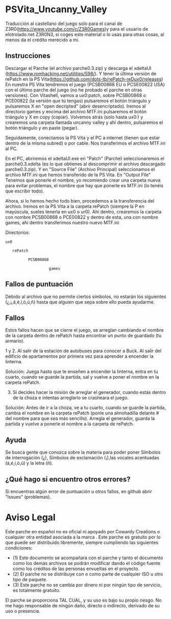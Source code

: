 # PSVita_Uncanny_Valley
Traducción al castellano del juego solo para el canal de Z3R0(https://www.youtube.com/c/Z3R0Games)y para el usuario de elotrolado.net Z3R0N3, si coges este material o lo usas para otras cosas, al menos da el crédito merecido a mí.


## Instrucciones
Descargar el Parche (el archivo parche0.3.zip) y descarga el xdeltaUI (https://www.romhacking.net/utilities/598/). Y tener la última versión de rePatch en la PS Vita(https://github.com/dots-tb/rePatch-reDux0/releases) En nuestra PS Vita tendremos el juego (PCSB00868 EU o PCSE00822 USA) con el último parche del juego (no he probado el parche en otras versiones). Con Vitashell, vamos a ux0:patch, sobre PCSB00868 o PCE00822 (la versión que tú tengas) pulsaremos el botón triángulo y pulsaremos X en "open decripted" (abrir desencriptado). Iremos al directorio games y encima del archivo MTF.ini pulsaremos el botón triángulo y X en copy (copiar). Volvemos atrás (solo hasta ux0:) y crearemos una carpeta llamada uncanny valley y ahí dentro, pulsaremos el botón triángulo y en paste (pegar).

Seguidamente, conectamos la PS Vita y el PC a internet (tienen que estar dentro de la misma subred) o por cable. Nos transferimos el archivo MTF.ini al PC.

En el PC, abriremos el xdeltaUI.exe en "Patch" (Parche) seleccionaremos el parche0.3.xdelta (es lo que obtienes al descomprimir el archivo descargado parche0.3.zip). Y en "Source File" (Archivo Principal) seleccionamos el archivo MTF.ini que hemos transferido de la PS Vita. En "Output File" Tenemos que ponerle el nombre, yo recomiendo crear una carpeta nueva para evitar problemas, el nombre que hay que ponerle es MTF.ini (lo tenéis que escribir todo).

Ahora, si lo hemos hecho todo bien, procedemos a la transferencia del archivo. Iremos en la PS Vita a la carpeta rePatch (siempre la P en mayúscula, sueles tenerla en ux0 o ur0). Ahí dentro, crearemos la carpeta con nombre PCSB00868 o PCE00822 y dentro de esta, una con nombre games, ahí dentro transferimos nuestro nuevo MTF.ini

Directorios:

    ux0

       rePatch
   
              PCSB00868
          
                       games
                       



## Fallos de puntuación

Debido al archivo que no permite ciertos símbolos, no estarán los siguientes (¿,¡,á,é,í,ó,ú,ñ) hasta que alguien que sepa sobre ello pueda ayudarme.



## Fallos

Estos fallos hacen que se cierre el juego, se arreglan cambiando el nombre de la carpeta dentro de rePatch hasta encontrar un punto de guardado (tu armario).

1 y 2. Al salir de la estación de autobuses para conocer a Buck. Al salir del edificio de apartamentos por primera vez para aprender a encender la linterna.

Solución: Juega hasta que te enseñen a encender la linterna, entra en tu cuarto, cuando se guarde la partida, sal y vuelve a poner el nombre en la carpeta rePatch.

3. Si decides hacer la misión de arreglar el generador, cuando estás dentro de la choza e intentas arreglarlo se crasheara el juego.

Solución: Antes de ir a la choza, ve a tu cuarto, cuando se guarde la partida, cambia el nombre en la carpeta rePatch (ponle una almohadilla delante # del nombre para que sea más sencillo). Arregla el generador, guarda la partida y vuelve a ponerle el nombre a la carpeta de rePatch.


## Ayuda

Se busca gente que conozca sobre la materia para poder poner Símbolos de interrogación (¿), Símbolos de exclamación (¡),las vocales acentuadas (á,é,í,ó,ú) y la letra (ñ).


## ¿Qué hago si encuentro otros errores?

Si encuentras algún error de puntuación u otros fallos, en github abrir "Issues" (problemas).

# Aviso Legal

Este parche en español no es oficial ni apoyado por Cowardy Creations o cualquier otra entidad asociada a la marca . Este parche es gratuito por lo que puede ser distribuido libremente, siempre cumpliendo las siguientes condiciones: 
- (1) Este documento se acompañará con el parche y tanto el documento como los demás archivos se podrán modificar dando el código fuente como los créditos de las personas envueltas en el proyecto. 
- (2) El parche no se distribuye con o como parte de cualquier ISO u otro tipo de paquete. 
- (3) Este parche no se cambia por dinero ni por ningún tipo de servicio, es totalmente gratuito.

El parche se proporciona TAL CUAL, y su uso es bajo su propio riesgo. No me hago responsable de ningún daño, directo o indirecto, derivado de su uso o presencia.
